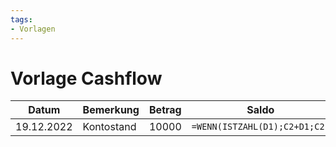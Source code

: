 ```yaml
---
tags:
- Vorlagen
---
```

# Vorlage Cashflow

| Datum      | Bemerkung  | Betrag | Saldo                         |
| ---------- | ---------- | ------ | ----------------------------- |
| 19.12.2022 | Kontostand | 10000  | `=WENN(ISTZAHL(D1);C2+D1;C2)` |
